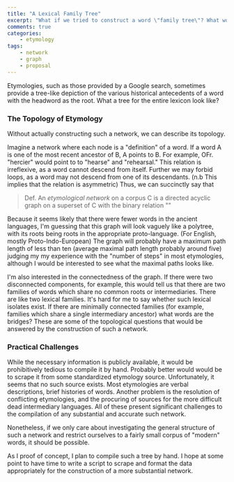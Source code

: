 ```yaml
---
title: "A Lexical Family Tree"
excerpt: "What if we tried to construct a word \"family tree\"? What would it look like? What would we learn?"
comments: true
categories: 
    - etymology
tags:
    - network
    - graph
    - proposal
---
```

Etymologies, such as those provided by a Google search, sometimes provide a tree-like depiction of the various historical antecedents of a word with the headword as the root. What a tree for the entire lexicon look like?

### The Topology of Etymology

Without actually constructing such a network, we can describe its topology.

Imagine a network where each node is a "definition" of a word. If a word A is one of the most recent ancestor of B, A points to B. For example,  OFr. "hercier" would point to to "hearse" and "rehearsal." This relation is irreflexive, as a word cannot descend from itself. Further we may forbid loops, as a word may not descend from one of its descendants. (n.b This implies that the relation is asymmetric) Thus, we can succinctly say that

>Def. An _etymological network_ on a corpus C is a directed acyclic graph on a superset of C with the binary relation ""

Because it seems likely that there were fewer words in the ancient languages, I'm guessing that this graph will look vaguely like a polytree, with its roots being roots in the appropriate proto-language. (For English, mostly Proto-Indo-European) The graph will probably have a maximum path length of less than ten (average maximal path length probably around five) judging my my experience with the "number of steps" in most etymologies, although I would be interested to see what the maximal paths looks like.

I'm also interested in the connectedness of the graph. If there were two disconnected components, for example, this would tell us that there are two families of words which share no common roots or intermediaries. There are like two lexical families. It's hard for me to say whether such lexical isolates exist. If there are minimally connected families (for example, families which share a single intermediary ancestor) what words are the bridges? These are some of the topological questions that would be answered by the construction of such a network.

### Practical Challenges

While the necessary information is publicly available, it would be prohibitively tedious to compile it by hand. Probably better would would be to scrape it from some standardized etymology source. Unfortunately, it seems that no such source exists. Most etymologies are verbal descriptions, brief histories of words. Another problem is the resolution of conflicting etymologies, and the procuring of sources for the more difficult dead intermediary languages. All of these present significant challenges to the compilation of any substantial and accurate such network. 

Nonetheless, if we only care about investigating the general structure of such a network and restrict ourselves to a fairly small corpus of "modern" words, it should be possible.

As I proof of concept, I plan to compile such a tree by hand. I hope at some point to have time to write a script to scrape and format the data appropriately for the construction of a more substantial network.